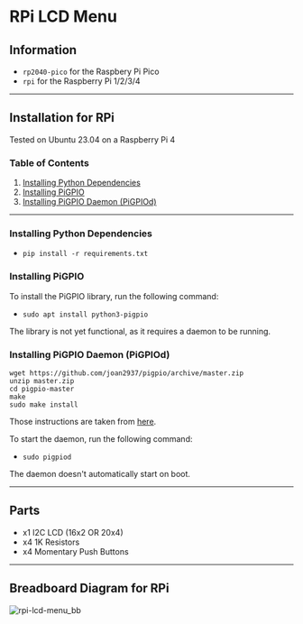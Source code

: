 # RPi LCD Menu
## Information
* `rp2040-pico` for the Raspbery Pi Pico 
* `rpi` for the Raspberry Pi 1/2/3/4

___
## Installation for RPi
Tested on Ubuntu 23.04 on a Raspberry Pi 4

### Table of Contents
1. [Installing Python Dependencies](#installing-python-dependencies)
2. [Installing PiGPIO](#installing-pigpio)
3. [Installing PiGPIO Daemon (PiGPIOd)](#installing-pigpio-daemon-pigpiod)

___
### Installing Python Dependencies
* `pip install -r requirements.txt`

### Installing PiGPIO
To install the PiGPIO library, run the following command:
* `sudo apt install python3-pigpio`

The library is not yet functional, as it requires a daemon to be running.

### Installing PiGPIO Daemon (PiGPIOd)
```shell
wget https://github.com/joan2937/pigpio/archive/master.zip
unzip master.zip
cd pigpio-master
make
sudo make install
```

Those instructions are taken from [here](https://abyz.me.uk/rpi/pigpio/download.html).

To start the daemon, run the following command:
* `sudo pigpiod`

The daemon doesn't automatically start on boot.

___
## Parts
* x1 I2C LCD (16x2 OR 20x4)
* x4 1K Resistors
* x4 Momentary Push Buttons

___
## Breadboard Diagram for RPi
![rpi-lcd-menu_bb](https://github.com/syn-chromatic/rpi-lcd-menu/assets/68112904/6937a6d6-2d49-41e1-a1cf-360e7b928617)


